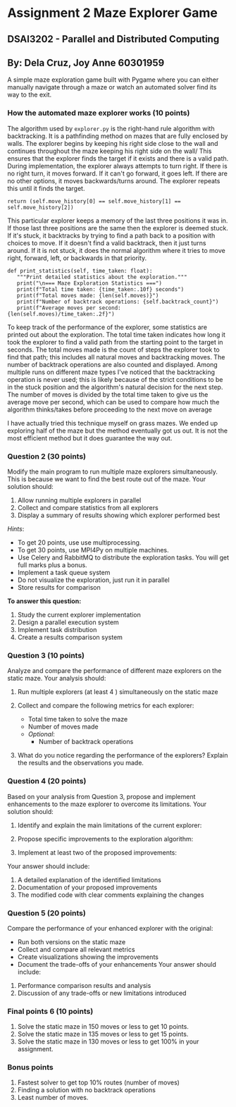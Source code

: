 # Assignment 2 Maze Explorer Game
## DSAI3202 - Parallel and Distributed Computing
## By: Dela Cruz, Joy Anne 60301959

A simple maze exploration game built with Pygame where you can either manually navigate through a maze or watch an automated solver find its way to the exit.

### How the automated maze explorer works (10 points)
The algorithm used by `explorer.py` is the right-hand rule algorithm with backtracking. It is a pathfinding method on mazes that are fully enclosed by walls. The explorer begins by keeping his right side close to the wall and continues throughout the maze keeping his right side on the wall/ This ensures that the explorer finds the target if it exists and there is a valid path. During implementation, the explorer always attempts to turn right. If there is no right turn, it moves forward. If it can't go forward, it goes left. If there are no other options, it moves backwards/turns around. The explorer repeats this until it finds the target. 

``` python3
return (self.move_history[0] == self.move_history[1] == self.move_history[2])
``` 
This particular explorer keeps a memory of the last three positions it was in. If those last three positions are the same then the explorer is deemed stuck. If it's stuck, it backtracks by trying to find a path back to a position with choices to move. If it doesn't find a valid backtrack, then it just turns around. If it is not stuck, it does the normal algorithm where it tries to move right, forward, left, or backwards in that priority.

``` python3
def print_statistics(self, time_taken: float):
   """Print detailed statistics about the exploration."""
   print("\n=== Maze Exploration Statistics ===")
   print(f"Total time taken: {time_taken:.10f} seconds")
   print(f"Total moves made: {len(self.moves)}")
   print(f"Number of backtrack operations: {self.backtrack_count}")
   print(f"Average moves per second: {len(self.moves)/time_taken:.2f}")
``` 
To keep track of the performance of the explorer, some statistics are printed out about the exploration. The total time taken indicates how long it took the explorer to find a valid path from the starting point to the target in seconds. The total moves made is the count of steps the explorer took to find that path; this includes all natural moves and backtracking moves. The number of backtrack operations are also counted and displayed. Among multiple runs on different maze types I've noticed that the backtracking operation is never used; this is likely because of the strict conditions to be in the stuck position and the algorithm's natural decision for the next step. The number of moves is divided by the total time taken to give us the average move per second, which can be used to compare how much the algorithm thinks/takes before proceeding to the next move on average

I have actually tried this technique myself on grass mazes. We ended up exploring half of the maze but the method eventually got us out. It is not the most efficient method but it does guarantee the way out.


### Question 2 (30 points)
Modify the main program to run multiple maze explorers simultaneously. This is because we want to find the best route out of the maze. Your solution should:
1. Allow running multiple explorers in parallel
2. Collect and compare statistics from all explorers
3. Display a summary of results showing which explorer performed best

*Hints*:
- To get 20 points, use use multiprocessing.
- To get 30 points, use MPI4Py on multiple machines.
- Use Celery and RabbitMQ to distribute the exploration tasks. You will get full marks plus a bonus.
- Implement a task queue system
- Do not visualize the exploration, just run it in parallel
- Store results for comparison

**To answer this question:** 
1. Study the current explorer implementation
2. Design a parallel execution system
3. Implement task distribution
4. Create a results comparison system

### Question 3 (10 points)
Analyze and compare the performance of different maze explorers on the static maze. Your analysis should:

1. Run multiple explorers (at least 4 ) simultaneously on the static maze
2. Collect and compare the following metrics for each explorer:
   - Total time taken to solve the maze
   - Number of moves made
   - *Optional*:
     - Number of backtrack operations

3. What do you notice regarding the performance of the explorers? Explain the results and the observations you made.

### Question 4 (20 points)
Based on your analysis from Question 3, propose and implement enhancements to the maze explorer to overcome its limitations. Your solution should:

1. Identify and explain the main limitations of the current explorer:

2. Propose specific improvements to the exploration algorithm:

3. Implement at least two of the proposed improvements:

Your answer should include:
1. A detailed explanation of the identified limitations
2. Documentation of your proposed improvements
3. The modified code with clear comments explaining the changes

### Question 5 (20 points)

Compare the performance of your enhanced explorer with the original:
   - Run both versions on the static maze
   - Collect and compare all relevant metrics
   - Create visualizations showing the improvements
   - Document the trade-offs of your enhancements
Your answer should include:
1. Performance comparison results and analysis
2. Discussion of any trade-offs or new limitations introduced

### Final points 6 (10 points)
1. Solve the static maze in 150 moves or less to get 10 points.
2. Solve the static maze in 135 moves or less to get 15 points.
3. Solve the static maze in 130 moves or less to get 100% in your assignment.

### Bonus points
1. Fastest solver to get top  10% routes (number of moves)
2. Finding a solution with no backtrack operations
3. Least number of moves.